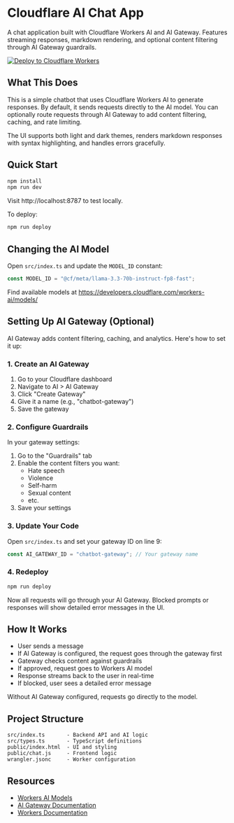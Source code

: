 # Cloudflare AI Chat App

A chat application built with Cloudflare Workers AI and AI Gateway. Features streaming responses, markdown rendering, and optional content filtering through AI Gateway guardrails.

[![Deploy to Cloudflare Workers](https://deploy.workers.cloudflare.com/button)](https://deploy.workers.cloudflare.com/?url=https://github.com/acme-studios/chatbot-with-gateway)

## What This Does

This is a simple chatbot that uses Cloudflare Workers AI to generate responses. By default, it sends requests directly to the AI model. You can optionally route requests through AI Gateway to add content filtering, caching, and rate limiting.

The UI supports both light and dark themes, renders markdown responses with syntax highlighting, and handles errors gracefully.

## Quick Start

```bash
npm install
npm run dev
```

Visit http://localhost:8787 to test locally.

To deploy:
```bash
npm run deploy
```

## Changing the AI Model

Open `src/index.ts` and update the `MODEL_ID` constant:

```typescript
const MODEL_ID = "@cf/meta/llama-3.3-70b-instruct-fp8-fast";
```

Find available models at https://developers.cloudflare.com/workers-ai/models/

## Setting Up AI Gateway (Optional)

AI Gateway adds content filtering, caching, and analytics. Here's how to set it up:

### 1. Create an AI Gateway

1. Go to your Cloudflare dashboard
2. Navigate to AI > AI Gateway
3. Click "Create Gateway"
4. Give it a name (e.g., "chatbot-gateway")
5. Save the gateway

### 2. Configure Guardrails

In your gateway settings:

1. Go to the "Guardrails" tab
2. Enable the content filters you want:
   - Hate speech
   - Violence
   - Self-harm
   - Sexual content
   - etc.
3. Save your settings

### 3. Update Your Code

Open `src/index.ts` and set your gateway ID on line 9:

```typescript
const AI_GATEWAY_ID = "chatbot-gateway"; // Your gateway name
```

### 4. Redeploy

```bash
npm run deploy
```

Now all requests will go through your AI Gateway. Blocked prompts or responses will show detailed error messages in the UI.

## How It Works

- User sends a message
- If AI Gateway is configured, the request goes through the gateway first
- Gateway checks content against guardrails
- If approved, request goes to Workers AI model
- Response streams back to the user in real-time
- If blocked, user sees a detailed error message

Without AI Gateway configured, requests go directly to the model.

## Project Structure

```
src/index.ts       - Backend API and AI logic
src/types.ts       - TypeScript definitions
public/index.html  - UI and styling
public/chat.js     - Frontend logic
wrangler.jsonc     - Worker configuration
```

## Resources

- [Workers AI Models](https://developers.cloudflare.com/workers-ai/models/)
- [AI Gateway Documentation](https://developers.cloudflare.com/ai-gateway/)
- [Workers Documentation](https://developers.cloudflare.com/workers/)
